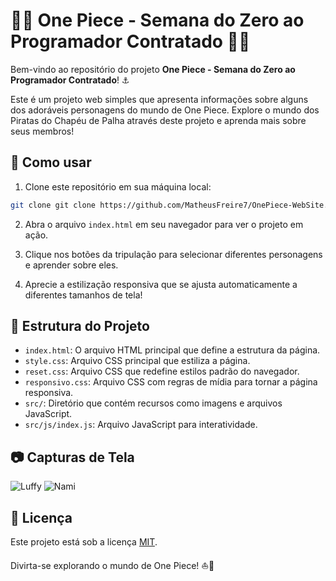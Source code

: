 # 🏴‍☠️ One Piece - Semana do Zero ao Programador Contratado 🏴‍☠️

Bem-vindo ao repositório do projeto **One Piece - Semana do Zero ao Programador Contratado**! ⚓

Este é um projeto web simples que apresenta informações sobre alguns dos adoráveis personagens do mundo de One Piece. Explore o mundo dos Piratas do Chapéu de Palha através deste projeto e aprenda mais sobre seus membros!

## 🚀 Como usar

1. Clone este repositório em sua máquina local:
   
```bash
git clone git clone https://github.com/MatheusFreire7/OnePiece-WebSite.git
```
2. Abra o arquivo `index.html` em seu navegador para ver o projeto em ação.

3. Clique nos botões da tripulação para selecionar diferentes personagens e aprender sobre eles.

4. Aprecie a estilização responsiva que se ajusta automaticamente a diferentes tamanhos de tela!

## 🧩 Estrutura do Projeto

- `index.html`: O arquivo HTML principal que define a estrutura da página.
- `style.css`: Arquivo CSS principal que estiliza a página.
- `reset.css`: Arquivo CSS que redefine estilos padrão do navegador.
- `responsivo.css`: Arquivo CSS com regras de mídia para tornar a página responsiva.
- `src/`: Diretório que contém recursos como imagens e arquivos JavaScript.
- `src/js/index.js`: Arquivo JavaScript para interatividade.

## 📷 Capturas de Tela

![Luffy](https://github.com/MatheusFreire7/OnePiece-WebSite/assets/105430711/b9b6200b-4992-44f7-bf56-52523c5dec8a)
![Nami](https://github.com/MatheusFreire7/OnePiece-WebSite/assets/105430711/20cc1b63-5ca0-45de-87ad-595bfe0beba4)

## 📜 Licença

Este projeto está sob a licença [MIT](LICENSE.md).

Divirta-se explorando o mundo de One Piece! ⛵🌴
